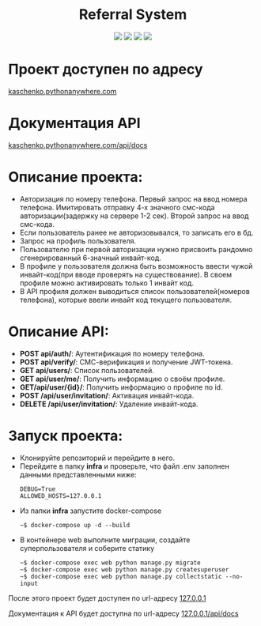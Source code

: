 <div id="header" align="center">
  <h1>Referral System</h1>
  <img src="https://img.shields.io/badge/Python-3.7.9-F8F8FF?style=for-the-badge&logo=python&logoColor=20B2AA">
  <img src="https://img.shields.io/badge/Django-3.2.20-F8F8FF?style=for-the-badge&logo=django&logoColor=00FF00">
  <img src="https://img.shields.io/badge/DjangoRestFramework-3.14.0-F8F8FF?style=for-the-badge&logo=django&logoColor=00FF00">
  <img src="https://img.shields.io/badge/Docker-555555?style=for-the-badge&logo=docker&logoColor=2496ED">
</div>

# Проект доступен по адресу
[kaschenko.pythonanywhere.com](https://kaschenko.pythonanywhere.com/)

# Документация API
[kaschenko.pythonanywhere.com/api/docs](https://kaschenko.pythonanywhere.com/api/docs/)

# Описание проекта:
- Авторизация по номеру телефона. Первый запрос на ввод номера
телефона. Имитировать отправку 4-х значного смс-кода авторизации(задержку на сервере 1-2 сек). Второй запрос на ввод смс-кода.
- Если пользователь ранее не авторизовывался, то записать его в бд.
- Запрос на профиль пользователя.
- Пользователю при первой авторизации нужно присвоить
рандомно сгенерированный 6-значный инвайт-код.
- В профиле у пользователя должна быть возможность ввести чужой
инвайт-код(при вводе проверять на существование). В своем профиле
можно активировать только 1 инвайт код.
- В API профиля должен выводиться список пользователей(номеров
телефона), которые ввели инвайт код текущего пользователя.

# Описание API:
- **POST api/auth/**: Аутентификация по номеру телефона.
- **POST api/verify/**: СМС-верификация и получение JWT-токена.
- **GET api/users/**: Список пользователей.
- **GET api/user/me/**: Получить информацию о своём профиле.
- **GET/api/user/{id}/**: Получить информацию о профиле по id.
- **POST /api/user/invitation/**: Активация инвайт-кода.
- **DELETE /api/user/invitation/**: Удаление инвайт-кода.

# Запуск проекта:
- Клонируйте репозиторий и перейдите в него.
- Перейдите в папку **infra** и проверьте, что файл .env заполнен данными представленными ниже:
  ```
  DEBUG=True
  ALLOWED_HOSTS=127.0.0.1
  ```
- Из папки **infra** запустите docker-compose 
  ```
  ~$ docker-compose up -d --build
  ```
- В контейнере web выполните миграции, создайте суперпользователя и соберите статику
  ```
  ~$ docker-compose exec web python manage.py migrate
  ~$ docker-compose exec web python manage.py createsuperuser
  ~$ docker-compose exec web python manage.py collectstatic --no-input
  ```

После этого проект будет доступен по url-адресу [127.0.0.1](http://127.0.0.1/)

Документация к API будет доступна по url-адресу [127.0.0.1/api/docs](http://127.0.0.1/api/docs/)
